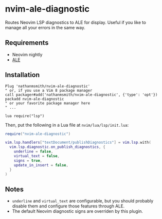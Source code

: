 # nvim-ale-diagnostic

Routes Neovim LSP diagnostics to ALE for display. Useful if you like to manage all your errors in the same way.

## Requirements

- Neovim nightly
- [ALE](https://github.com/dense-analysis/ale)

## Installation

```
Plug 'nathanmsmith/nvim-ale-diagnostic'
" or, if you use a Vim 8 package manager
call packager#add('nathanmsmith/nvim-ale-diagnostic', {'type': 'opt'})
packadd nvim-ale-diagnostic
" or your favorite package manager here
" ...

lua require("lsp")
```

Then, put the following in a Lua file at `nvim/lua/lsp/init.lua`:

```lua
require("nvim-ale-diagnostic")

vim.lsp.handlers["textDocument/publishDiagnostics"] = vim.lsp.with(
  vim.lsp.diagnostic.on_publish_diagnostics, {
    underline = false,
    virtual_text = false,
    signs = true,
    update_in_insert = false,
  }
)
```

## Notes

- `underline` and `virtual_text` are configurable, but you should probably disable them and configure those features through ALE.
- The default Neovim diagnostic signs are overriden by this plugin.
